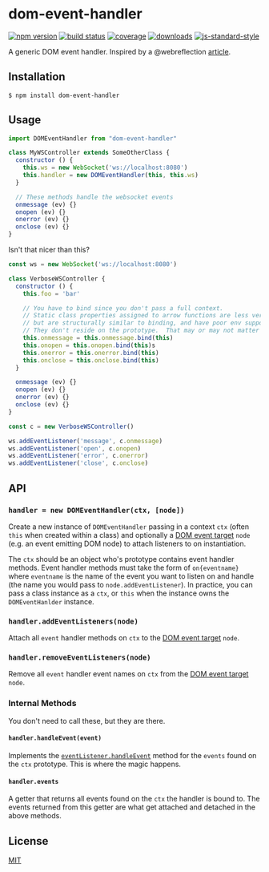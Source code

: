 # dom-event-handler

[![npm version][npmimg]][npm] [![build status][travisimg]][travis] [![coverage][coverallsimg]][coveralls]
[![downloads][downloadsimg]][downloads] [![js-standard-style][standardimg]][standard]

A generic DOM event handler.  Inspired by a @webreflection [article](https://medium.com/@WebReflection/dom-handleevent-a-cross-platform-standard-since-year-2000-5bf17287fd38).

## Installation
```console
$ npm install dom-event-handler
```

## Usage

```js
import DOMEventHandler from "dom-event-handler"

class MyWSController extends SomeOtherClass {
  constructor () {
    this.ws = new WebSocket('ws://localhost:8080')
    this.handler = new DOMEventHandler(this, this.ws)
  }

  // These methods handle the websocket events
  onmessage (ev) {}
  onopen (ev) {}
  onerror (ev) {}
  onclose (ev) {}
}
```

Isn't that nicer than this?

```js
const ws = new WebSocket('ws://localhost:8080')

class VerboseWSController {
  constructor () {
    this.foo = 'bar'

    // You have to bind since you don't pass a full context.
    // Static class properties assigned to arrow functions are less verbose
    // but are structurally similar to binding, and have poor env support still.
    // They don't reside on the prototype.  That may or may not matter to the use case.
    this.onmessage = this.onmessage.bind(this)
    this.onopen = this.onopen.bind(this)s
    this.onerror = this.onerror.bind(this)
    this.onclose = this.onclose.bind(this)
  }

  onmessage (ev) {}
  onopen (ev) {}
  onerror (ev) {}
  onclose (ev) {}
}

const c = new VerboseWSController()

ws.addEventListener('message', c.onmessage)
ws.addEventListener('open', c.onopen)
ws.addEventListener('error', c.onerror)
ws.addEventListener('close', c.onclose)
```

## API

### `handler = new DOMEventHandler(ctx, [node])`

Create a new instance of `DOMEventHandler` passing in a context `ctx` (often `this` when created within a class) and optionally a [DOM event target][domtarget] `node` (e.g. an event emitting DOM node) to attach listeners to on instantiation.

The `ctx` should be an object who's prototype contains event handler methods.  Event handler methods must take the form of `on{eventname}` where `eventname` is the name of the event you want to listen on and handle (the name you would pass to `node.addEventListener`).  In practice, you can pass a class instance as a `ctx`, or `this` when the instance owns the `DOMEventHanlder` instance.

### `handler.addEventListeners(node)`

Attach all `event` handler methods on `ctx` to the [DOM event target][domtarget] `node`.

### `handler.removeEventListeners(node)`

Remove all `event` handler event names on `ctx` from the [DOM event target][domtarget] `node`.

### Internal Methods

You don't need to call these, but they are there.

#### `handler.handleEvent(event)`

Implements the [`eventListener.handleEvent`](https://developer.mozilla.org/en-US/docs/Web/API/EventListener/handleEvent) method for the  `events` found on the `ctx` prototype.  This is where the magic happens.

#### `handler.events`

A getter that returns all events found on the `ctx` the handler is bound to.  The events returned from this getter are what get attached and detached in the above methods.

## License
[MIT](https://tldrlegal.com/license/mit-license)

[stabilityimg]: https://img.shields.io/badge/stability-experimental-orange.svg
[stability]: https://nodejs.org/api/documentation.html#documentation_stability_index
[npmimg]: https://img.shields.io/npm/v/dom-event-handler.svg
[npm]: https://npmjs.org/package/dom-event-handler
[travisimg]: https://img.shields.io/travis/bcomnes/dom-event-handler/master.svg
[travis]: https://travis-ci.org/bcomnes/dom-event-handler
[downloadsimg]: http://img.shields.io/npm/dm/dom-event-handler.svg
[downloads]: https://npmjs.org/package/dom-event-handler
[standardimg]: https://img.shields.io/badge/code%20style-standard-brightgreen.svg
[standard]: https://github.com/feross/standard
[coverallsimg]: https://img.shields.io/coveralls/bcomnes/dom-event-handler/master.svg
[coveralls]: https://coveralls.io/github/bcomnes/dom-event-handler


[domtarget]: https://developer.mozilla.org/en-US/docs/Web/API/EventTarget

